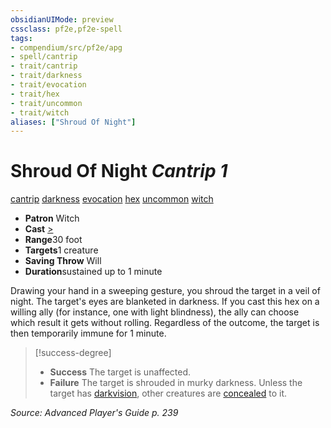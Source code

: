 ```yaml
---
obsidianUIMode: preview
cssclass: pf2e,pf2e-spell
tags:
- compendium/src/pf2e/apg
- spell/cantrip
- trait/cantrip
- trait/darkness
- trait/evocation
- trait/hex
- trait/uncommon
- trait/witch
aliases: ["Shroud Of Night"]
---
```

# Shroud Of Night *Cantrip 1*   
[cantrip](rules/traits/cantrip.md "Cantrip Spell Trait")  [darkness](rules/traits/darkness.md "Darkness Effect Trait")  [evocation](rules/traits/evocation.md "Evocation School Trait")  [hex](rules/traits/hex-apg.md "Hex Combat Trait")  [uncommon](rules/traits/uncommon.md "Uncommon Rarity Trait")  [witch](rules/traits/witch-apg.md "Witch Class Trait")  

- **Patron** Witch
- **Cast** [>](rules/core-rulebook/chapter-9-playing-the-game.md#Actions "Single Action") 
- **Range**30 foot
- **Targets**1 creature
- **Saving Throw** Will
- **Duration**sustained up to 1 minute

Drawing your hand in a sweeping gesture, you shroud the target in a veil of night. The target's eyes are blanketed in darkness. If you cast this hex on a willing ally (for instance, one with light blindness), the ally can choose which result it gets without rolling. Regardless of the outcome, the target is then temporarily immune for 1 minute.

> [!success-degree] 
> - **Success** The target is unaffected.
> - **Failure** The target is shrouded in murky darkness. Unless the target has [darkvision](rules/abilities/darkvision.md), other creatures are [concealed](rules/conditions.md#Concealed) to it.

*Source: Advanced Player's Guide p. 239*